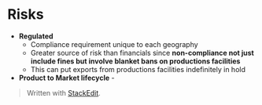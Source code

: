 # Risks
- **Regulated**
	- Compliance requirement unique to each geography
	- Greater source of risk than financials since **non-compliance not just include fines but involve blanket bans on productions facilities**
	- This can put exports from productions facilities indefinitely in hold
- **Product to Market lifecycle** - 


> Written with [StackEdit](https://stackedit.io/).
<!--stackedit_data:
eyJoaXN0b3J5IjpbLTQzNjYzMTI1Nl19
-->